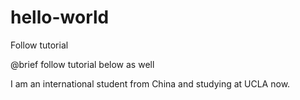 # hello-world
Follow tutorial

@brief follow tutorial below as well

I am an international student from China and studying at UCLA now.
